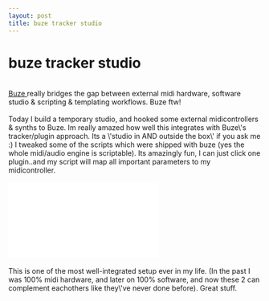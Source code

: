```yaml
---
layout: post
title: buze tracker studio
---
```

<h1>buze tracker studio</h1><br><a href=\"http://batman.no/buze\" title=\"buze modular tracker\" target=\"_blank\">Buze </a>really bridges the gap between external midi hardware, software studio &amp; scripting &amp; templating workflows. Buze ftw!<div><br></div><div><span style=\"color: rgb(51, 51, 51); font-family: arial, sans-serif; font-size: 13px; font-style: normal; line-height: 18px; background-color: rgb(235, 235, 235); \">Today I build a temporary studio, and hooked some external midicontrollers &amp; synths to Buze. Im really amazed how well this integrates with Buze\'s tracker/plugin approach. Its a \'studio in AND outside the box\' if you ask me :) I tweaked some of the scripts which were shipped with buze (yes the whole midi/audio engine is scriptable). Its amazingly fun, I can just click one plugin..and my script will map all important parameters to my midicontroller.&nbsp;</span></div><div><span style=\"color: rgb(51, 51, 51); font-family: arial, sans-serif; font-size: 13px; font-style: normal; line-height: 18px; background-color: rgb(235, 235, 235); \"><br></span></div>
<iframe width=\"260\" height=\"285\" src=\"http://www.youtube.com/embed/hMLdUZHzUSo\" frameborder=\"0\" allowfullscreen=\"\"></iframe>
<div><span style=\"color: rgb(51, 51, 51); font-family: arial, sans-serif; font-size: 13px; font-style: normal; line-height: 18px; background-color: rgb(235, 235, 235); \"><br></span></div><div><span style=\"background-color: rgb(235, 235, 235); color: rgb(51, 51, 51); font-family: arial, sans-serif; font-size: 13px; font-style: normal; line-height: 18px; \">This is one of the most well-integrated setup ever in my life. (In the past I was 100% midi hardware, and later on 100% software, and now these 2 can complement eachothers like they\'ve never done before). Great stuff.</span></div><div><div><br></div><div><br></div></div>

